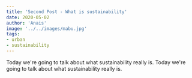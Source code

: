 ```yaml
---
title: 'Second Post - What is sustainability'
date: 2020-05-02
author: 'Anais'
image: '../../images/mabu.jpg'
tags: 
- urban
- sustainability
---
```


Today we're going to talk about what sustainability really is. Today we're going to talk about what sustainability really is.
